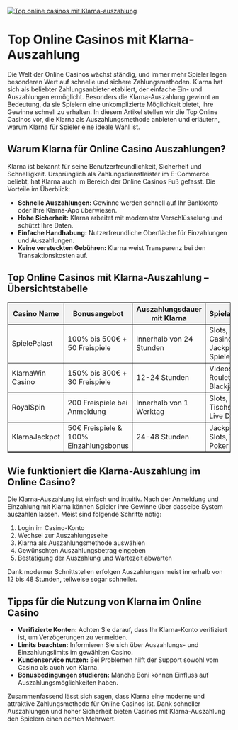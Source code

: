 [![Top online casinos mit Klarna-auszahlung](https://123-caf.pages.dev/gitsignup.png)](https://vrmoo.ru/Bt82HjjY)

<h1>Top Online Casinos mit Klarna-Auszahlung</h1>  <p>Die Welt der Online Casinos wächst ständig, und immer mehr Spieler legen besonderen Wert auf schnelle und sichere Zahlungsmethoden. Klarna hat sich als beliebter Zahlungsanbieter etabliert, der einfache Ein- und Auszahlungen ermöglicht. Besonders die Klarna-Auszahlung gewinnt an Bedeutung, da sie Spielern eine unkomplizierte Möglichkeit bietet, ihre Gewinne schnell zu erhalten. In diesem Artikel stellen wir die Top Online Casinos vor, die Klarna als Auszahlungsmethode anbieten und erläutern, warum Klarna für Spieler eine ideale Wahl ist.</p>  <h2>Warum Klarna für Online Casino Auszahlungen?</h2> <p>Klarna ist bekannt für seine Benutzerfreundlichkeit, Sicherheit und Schnelligkeit. Ursprünglich als Zahlungsdienstleister im E-Commerce beliebt, hat Klarna auch im Bereich der Online Casinos Fuß gefasst. Die Vorteile im Überblick:</p> <ul>   <li><strong>Schnelle Auszahlungen:</strong> Gewinne werden schnell auf Ihr Bankkonto oder Ihre Klarna-App überwiesen.</li>   <li><strong>Hohe Sicherheit:</strong> Klarna arbeitet mit modernster Verschlüsselung und schützt Ihre Daten.</li>   <li><strong>Einfache Handhabung:</strong> Nutzerfreundliche Oberfläche für Einzahlungen und Auszahlungen.</li>   <li><strong>Keine versteckten Gebühren:</strong> Klarna weist Transparenz bei den Transaktionskosten auf.</li> </ul>  <h2>Top Online Casinos mit Klarna-Auszahlung – Übersichtstabelle</h2>  <table border="1" cellpadding="8" cellspacing="0" style="border-collapse: collapse; width: 100%;">   <thead>     <tr style="background-color: #f2f2f2;">       <th>Casino Name</th>       <th>Bonusangebot</th>       <th>Auszahlungsdauer mit Klarna</th>       <th>Spielauswahl</th>       <th>Kundensupport</th>     </tr>   </thead>   <tbody>     <tr>       <td>SpielePalast</td>       <td>100% bis 500€ + 50 Freispiele</td>       <td>Innerhalb von 24 Stunden</td>       <td>Slots, Live Casino, Jackpot-Spiele</td>       <td>24/7 Live-Chat & E-Mail</td>     </tr>     <tr>       <td>KlarnaWin Casino</td>       <td>150% bis 300€ + 30 Freispiele</td>       <td>12-24 Stunden</td>       <td>Videoslots, Roulette, Blackjack</td>       <td>Telefon & Live-Chat</td>     </tr>     <tr>       <td>RoyalSpin</td>       <td>200 Freispiele bei Anmeldung</td>       <td>Innerhalb von 1 Werktag</td>       <td>Slots, Tischspiele, Live Dealer</td>       <td>E-Mail, Live-Chat</td>     </tr>     <tr>       <td>KlarnaJackpot</td>       <td>50€ Freispiele & 100% Einzahlungsbonus</td>       <td>24-48 Stunden</td>       <td>Jackpots, Slots, Video Poker</td>       <td>24/7 Support & FAQ</td>     </tr>   </tbody> </table>  <h2>Wie funktioniert die Klarna-Auszahlung im Online Casino?</h2> <p>Die Klarna-Auszahlung ist einfach und intuitiv. Nach der Anmeldung und Einzahlung mit Klarna können Spieler ihre Gewinne über dasselbe System auszahlen lassen. Meist sind folgende Schritte nötig:</p> <ol>   <li>Login im Casino-Konto</li>   <li>Wechsel zur Auszahlungsseite</li>   <li>Klarna als Auszahlungsmethode auswählen</li>   <li>Gewünschten Auszahlungsbetrag eingeben</li>   <li>Bestätigung der Auszahlung und Wartezeit abwarten</li> </ol> <p>Dank moderner Schnittstellen erfolgen Auszahlungen meist innerhalb von 12 bis 48 Stunden, teilweise sogar schneller.</p>  <h2>Tipps für die Nutzung von Klarna im Online Casino</h2> <ul>   <li><strong>Verifizierte Konten:</strong> Achten Sie darauf, dass Ihr Klarna-Konto verifiziert ist, um Verzögerungen zu vermeiden.</li>   <li><strong>Limits beachten:</strong> Informieren Sie sich über Auszahlungs- und Einzahlungslimits im gewählten Casino.</li>   <li><strong>Kundenservice nutzen:</strong> Bei Problemen hilft der Support sowohl vom Casino als auch von Klarna.</li>   <li><strong>Bonusbedingungen studieren:</strong> Manche Boni können Einfluss auf Auszahlungsmöglichkeiten haben.</li> </ul>  <p>Zusammenfassend lässt sich sagen, dass Klarna eine moderne und attraktive Zahlungsmethode für Online Casinos ist. Dank schneller Auszahlungen und hoher Sicherheit bieten Casinos mit Klarna-Auszahlung den Spielern einen echten Mehrwert.</p>